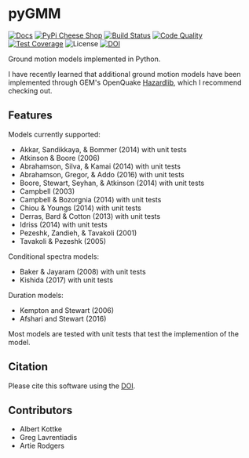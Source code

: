 # pyGMM

[![Docs](https://readthedocs.org/projects/pygmm/badge/?version=latest)](https://pygmm.readthedocs.io/)
[![PyPi Cheese
Shop](https://img.shields.io/pypi/v/pygmm.svg)](https://pypi.org/project/pygmm/)
[![Build
Status](https://github.com/arkottke/pygmm/actions/workflows/python-app.yml/badge.svg)](https://github.com/arkottke/pygmm/actions/workflows/python-app.yml)
[![Code
Quality](https://api.codacy.com/project/badge/Grade/abc9878c890143c8b590e6f3602056b7)](https://app.codacy.com/gh/arkottke/pygmm/dashboard)
[![Test
Coverage](https://api.codacy.com/project/badge/Coverage/abc9878c890143c8b590e6f3602056b7)](https://app.codacy.com/gh/arkottke/pygmm/dashboard)
![License](https://img.shields.io/badge/license-MIT-blue.svg)
[![DOI](https://zenodo.org/badge/53176693.svg)](https://zenodo.org/badge/latestdoi/53176693)

Ground motion models implemented in Python.

I have recently learned that additional ground motion models have been
implemented through GEM\'s OpenQuake
[Hazardlib](https://github.com/gem/oq-hazardlib), which I recommend
checking out.

## Features

Models currently supported:

-   Akkar, Sandikkaya, & Bommer (2014) with unit tests
-   Atkinson & Boore (2006)
-   Abrahamson, Silva, & Kamai (2014) with unit tests
-   Abrahamson, Gregor, & Addo (2016) with unit tests
-   Boore, Stewart, Seyhan, & Atkinson (2014) with unit tests
-   Campbell (2003)
-   Campbell & Bozorgnia (2014) with unit tests
-   Chiou & Youngs (2014) with unit tests
-   Derras, Bard & Cotton (2013) with unit tests
-   Idriss (2014) with unit tests
-   Pezeshk, Zandieh, & Tavakoli (2001)
-   Tavakoli & Pezeshk (2005)

Conditional spectra models:

-   Baker & Jayaram (2008) with unit tests
-   Kishida (2017) with unit tests

Duration models:

-   Kempton and Stewart (2006)
-   Afshari and Stewart (2016)

Most models are tested with unit tests that test the implemention of the
model.

## Citation

Please cite this software using the
[DOI](https://zenodo.org/badge/latestdoi/53176693).

## Contributors

-   Albert Kottke
-   Greg Lavrentiadis
-   Artie Rodgers
